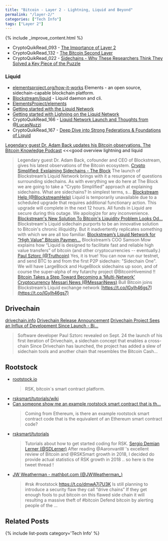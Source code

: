 ```yaml
---
title: "Bitcoin - Layer 2 - Lightning, Liquid and Beyond"
permalink: "/layer-2/"
categories: ["Tech Info"]
tags: ["Layer 2"]
---
```



{% include _improve_content.html %}

* CryptoQuikRead_093 - [The Importance of Layer 2](https://anchor.fm/thecryptoconomy/episodes/CryptoQuikRead_093---The-Importance-of-Layer-2-e2ndrp)
* CryptoQuikRead_132 - [The Bitcoin Second Layer](https://anchor.fm/thecryptoconomy/episodes/CryptoQuikRead_132---The-Bitcoin-Second-Layer-e2ndqd)
* CryptoQuikRead_022 - [Sidechains - Why These Researchers Think They Solved a Key Piece of the Puzzle](https://anchor.fm/thecryptoconomy/episodes/CryptoQuikRead_022---Sidechains---Why-These-Researchers-Think-They-Solved-a-Key-Piece-of-the-Puzzle-e2ndu6)

### Liquid

* [elementsproject.org/how-it-works](https://elementsproject.org/how-it-works)
Elements - an open source, sidechain-capable blockchain platform.
* [Blockstream/liquid](https://github.com/Blockstream/liquid) - Liquid daemon and cli. 
* [ElementsProject/elements](https://github.com/ElementsProject/elements)
* [Getting started with the Liquid Network](https://medium.com/hackernoon/getting-started-with-the-liquid-network-c87e2cb5996b)
* [Getting started with Lighning on the Liquid Network](https://medium.com/blockstream/getting-started-with-lightning-on-the-liquid-network-8b5682752ffe)
* CryptoQuikRead_166 - [Liquid Network Launch and Thoughts from @LucasNuzzi](https://anchor.fm/thecryptoconomy/episodes/CryptoQuikRead_166---Liquid-Network-Launch-and-Thoughts-from-LucasNuzzi-e2ndp8)
* CryptoQuikRead_167 - [Deep Dive into Strong Federations & Foundations of Liquid](https://anchor.fm/thecryptoconomy/episodes/CryptoQuikRead_167---Deep-Dive-into-Strong-Federations--Foundations-of-Liquid-e2ndp7)


[Legendary guest Dr. Adam Back updates his Bitcoin observations. The Bitcoin Knowledge Podcast](https://itunes.apple.com/us/podcast/the-bitcoin-knowledge-podcast/id301670981?mt=2&i=1000429693505) <<<good overview lightning and liquid
  >Legendary guest Dr. Adam Back, cofounder and CEO of Blockstream, gives his latest observations of the Bitcoin ecosystem.
[Crypto Simplified: Explaining Sidechains - The Block](https://www.theblockcrypto.com/2018/10/17/crypto-simplified-explaining-sidechains/)
  > The launch of Blockstream’s Liquid Network brings with it a resurgence of questions surrounding sidechains. As with everything we do here at The Block we are going to take a “Crypto Simplified” approach at explaining sidechains. What are sidechains? In simplest terms, s...
[Blockstream Help (@BlockstreamHelp)](https://twitter.com/BlockstreamHelp/status/1159210378255110150?s=20)
  > Liquid is temporarily unavailable due to a scheduled upgrade that requires additional functionary action. This upgrade will complete in the next 12 hours. All funds in Liquid are secure during this outage. We apologize for any inconvenience.
[Blockstream's New Solution To Bitcoin's Liquidity Problem Looks Od...](https://www.forbes.com/sites/francescoppola/2018/10/11/blockstreams-new-solution-to-bitcoins-liquidity-problem-looks-oddly-familiar/)
  > Blockstream's Liquid sidechain purports to be an innovative solution to Bitcoin's chronic illiquidity. But it inadvertently replicates something with which we are all too familiar.
[Blockstream’s Liquid Network for “High Value” Bitcoin Paymen...](https://bitcoinmagazine.com/articles/blockstreams-liquid-network-high-value-bitcoin-payments-live/)
  > Blockstream’s COO Samson Mow explains how “Liquid is designed to facilitate fast and reliable high value transfers” of bitcoin (and other cryptocurrencies -- eventually.)
[Paul Sztorc (@Truthcoin)](https://twitter.com/Truthcoin/status/1044744031824015360)
  > Yes, it is true! You can now run our testnet, and send BTC to and from the first P2P sidechain: "Sidechain One". We will have LargeBlock and HugeBlock sidechains up soon, and of course the super-alpha of my futarchy project @BitcoinHivemind !! [Bitcoin Takes a Step Toward Becoming a ‘Multi-Network’ Cryptocurrency](https://www.coindesk.com/bitcoin-just-took-a-step-toward-becoming-a-multi-network-cryptocurrency)
[Messari News (@MessariNews)](https://twitter.com/messarinews/status/1173652436592005120?s=12)
  > Bull Bitcoin joins Blockstream’s Liquid exchange network [https://t.co/lGyIh46gs7](https://t.co/lGyIh46gs7)


## Drivechain

[drivechain.info](http://www.drivechain.info/)
[Drivechain Release Announcement](http://www.drivechain.info/blog/first-release/)
[Drivechain Project Sees an Influx of Development Since Launch - Bi...](https://news.bitcoin.com/drivechain-project-sees-an-influx-of-development-since-launch)
  > Software developer Paul Sztorc revealed on Sept. 24 the launch of his first iteration of Drivechain, a sidechain concept that enables a cross-chain Since Drivechain has launched, the project has added a slew of sidechain tools and another chain that resembles the Bitcoin Cash...

## Rootstock

* [rootstock.io](http://www.rootstock.io/) 
  > RSK, bitcoin´s smart contract platform. 
* [rsksmart/tutorials/wiki](https://github.com/rsksmart/tutorials/wiki) 
* [Can someone show me an example rootstock smart contract that is th...](https://bitcoin.stackexchange.com/questions/54036/can-someone-show-me-an-example-rootstock-smart-contract-that-is-the-equivalent-o)
  > Coming from Ethereum, is there an example rootstock smart contract code that is the equivalent of an Ethereum smart contract code?
* [rsksmart/tutorials](https://github.com/rsksmart/tutorials/wiki)
  > Tutorials about how to get started coding for RSK. 
[Sergio Demian Lerner (@SDLerner)](https://twitter.com/sdlerner/status/1075506026114371584?s=12)
  > After reading @AaronvanW 's excellent review of Bitcoin and @RSKSmart growth in 2018, I decided do provide actual statistics of RSK growth in 2018 .. so here is the tweet thread !
* [JW Weatherman - mathbot.com (@JWWeatherman_)](https://twitter.com/JWWeatherman_/status/1069232488604729344)
  >#rsk #rootstock https://t.co/dmwA7j7U3K Is still planning to introduce a security flaw they call “drive chains” If they get enough fools to put bitcoin on this flawed side chain it will resulting a massive theft of #bitcoin Defend bitcoin by alerting people of the ...

## Related Posts

{% include list-posts category='Tech Info' %}
